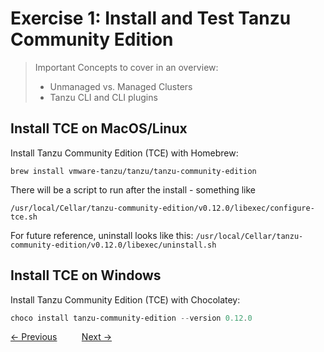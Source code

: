 # Exercise 1: Install and Test Tanzu Community Edition

> Important Concepts to cover in an overview:
>
> - Unmanaged vs. Managed Clusters
> - Tanzu CLI and CLI plugins

## Install TCE on MacOS/Linux

Install Tanzu Community Edition (TCE) with Homebrew:

```shell
brew install vmware-tanzu/tanzu/tanzu-community-edition
```

There will be a script to run after the install - something like

```shell
/usr/local/Cellar/tanzu-community-edition/v0.12.0/libexec/configure-tce.sh
```

For future reference, uninstall looks like this: `/usr/local/Cellar/tanzu-community-edition/v0.12.0/libexec/uninstall.sh`

## Install TCE on Windows

Install Tanzu Community Edition (TCE) with Chocolatey:

```powershell
choco install tanzu-community-edition --version 0.12.0
```

[&lt;- Previous](00-PreReqs.md) &nbsp;&nbsp;&nbsp;&nbsp;&nbsp;&nbsp;&nbsp;&nbsp; [Next -&gt;](02-CreateCluster.md)
